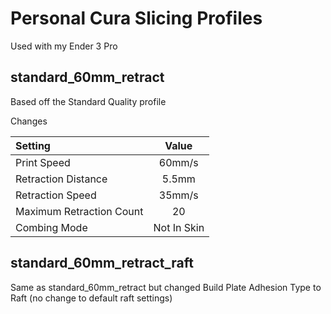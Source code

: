 # Personal Cura Slicing Profiles

Used with my Ender 3 Pro

## standard_60mm_retract

Based off the Standard Quality profile

Changes

| Setting | Value |
|:--------|:-----:|
| Print Speed | 60mm/s |
| Retraction Distance | 5.5mm |
| Retraction Speed | 35mm/s |
| Maximum Retraction Count | 20 |
| Combing Mode | Not In Skin |

## standard_60mm_retract_raft

Same as standard_60mm_retract but changed Build Plate Adhesion Type to Raft (no change to default raft settings)
